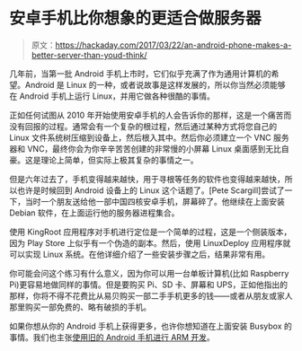 # 安卓手机比你想象的更适合做服务器

> 原文：<https://hackaday.com/2017/03/22/an-android-phone-makes-a-better-server-than-youd-think/>

几年前，当第一批 Android 手机上市时，它们似乎充满了作为通用计算机的希望。Android 是 Linux 的一种，或者说故事是这样发展的，所以你当然必须能够在 Android 手机上运行 Linux，并用它做各种很酷的事情。

正如任何试图从 2010 年开始使用安卓手机的人会告诉你的那样，这是一个痛苦而没有回报的过程。通常会有一个复杂的根过程，然后通过某种方式将您自己的 Linux 文件系统树压缩到设备上，然后根入其中。然后你必须建立一个 VNC 服务器和 VNC，最终你会为你辛辛苦苦创建的非常慢的小屏幕 Linux 桌面感到无比自豪。这是理论上简单，但实际上极其复杂的事情之一。

但是六年过去了，手机变得越来越快，用于寻根等任务的软件也变得越来越快，所以也许是时候回到 Android 设备上的 Linux 这个话题了。[Pete Scargill]尝试了一下，当时一个朋友送给他一部中国四核安卓手机，屏幕碎了。他继续在上面安装 Debian 软件，在上面运行他的服务器进程集合。

使用 KingRoot 应用程序对手机进行定位是一个简单的过程，这是一个侧装版本，因为 Play Store 上似乎有一个伪造的副本。然后，使用 LinuxDeploy 应用程序就可以实现 Linux 系统。在他详细介绍了一些安装步骤之后，结果非常有用。

你可能会问这个练习有什么意义，因为你可以用一台单板计算机(比如 Raspberry Pi)更容易地做同样的事情。但是要购买 Pi、SD 卡、屏幕和 UPS，正如他指出的那样，你将不得不花费比从易贝购买一部二手手机更多的钱——或者从朋友或家人那里购买一部免费的、略有破损的手机。

如果你想从你的 Android 手机上获得更多，也许你想知道在上面安装 Busybox 的事情。我们也主张[使用旧的 Android 手机进行 ARM 开发](http://hackaday.com/2015/09/10/want-a-low-cost-arm-platform-grab-a-prepaid-android-phone/)。
